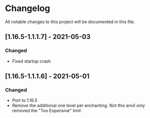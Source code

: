 # Changelog
All notable changes to this project will be documented in this file.

## [1.16.5-1.1.1.7] - 2021-05-03
### Changed
 - Fixed startup crash

## [1.16.5-1.1.1.6] - 2021-05-01
### Changed
 - Port to 1.16.5
 - Remove the additional one level per enchanting. Not this anvil only removed the "Too Expensive" limit 